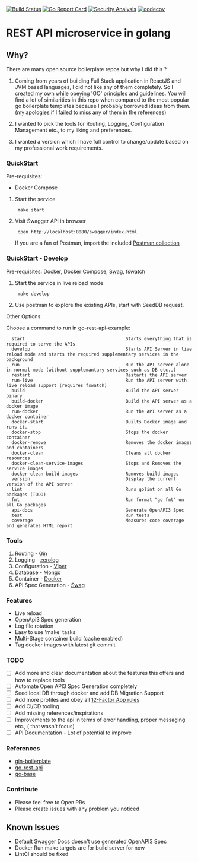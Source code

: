 [![Build Status](https://github.com/rameshsunkara/go-rest-api-example/actions/workflows/cibuild.yml/badge.svg)](https://github.com/rameshsunkara/go-rest-api-example/actions/workflows/cibuild.yml?query=+branch%3Amain)
[![Go Report Card](https://goreportcard.com/badge/github.com/rameshsunkara/go-rest-api-example)](https://goreportcard.com/report/github.com/rameshsunkara/go-rest-api-example)
[![Security Analysis](https://github.com/rameshsunkara/go-rest-api-example/actions/workflows/codeql.yml/badge.svg)](https://github.com/rameshsunkara/go-rest-api-example/actions/?query=workflow%3ACodeQL+branch%3Amain)
[![codecov](https://codecov.io/gh/rameshsunkara/go-rest-api-example/branch/main/graph/badge.svg)](https://app.codecov.io/gh/rameshsunkara/go-rest-api-example)


# REST API microservice in golang

## Why?

There are many open source boilerplate repos but why I did this ?

1. Coming from years of building Full Stack application in ReactJS and JVM based languages, I did not like any of them
   completely.
   So I created my own while obeying 'GO' principles and guidelines.
   You will find a lot of similarities in this repo when compared to the most popular go boilerplate templates because I
   probably borrowed
   ideas from them. (my apologies if I failed to miss any of them in the references)

2. I wanted to pick the tools for Routing, Logging, Configuration Management etc., to my liking and preferences.

3. I wanted a version which I have full control to change/update based on my professional work requirements.

### QuickStart

Pre-requisites:

- Docker Compose

1. Start the service

        make start

2. Visit Swagger API in browser

        open http://localhost:8080/swagger/index.html

   If you are a fan of Postman, import the included [Postman collection](orders.postman_collection.json)

### QuickStart - Develop

Pre-requisites: Docker, Docker Compose, [Swag](https://github.com/swaggo/swag), fswatch

1. Start the service in live reload mode

        make develop

2. Use postman to explore the existing APIs, start with SeedDB request.

Other Options:

Choose a command to run in go-rest-api-example:

      start                                      Starts everything that is required to serve the APIs
      develop                                    Starts API Server in live reload mode and starts the required supplementary services in the background
      run                                        Run the API server alone in normal mode (without supplemantary services such as DB etc.,)
      restart                                    Restarts the API server
      run-live                                   Run the API server with live reload support (requires fswatch)
      build                                      Build the API server binary
      build-docker                               Build the API server as a docker image
      run-docker                                 Run the API server as a docker container
      docker-start                               Builts Docker image and runs it.
      docker-stop                                Stops the docker container
      docker-remove                              Removes the docker images and containers   
      docker-clean                               Cleans all docker resources
      docker-clean-service-images                Stops and Removes the service images
      docker-clean-build-images                  Removes build images
      version                                    Display the current version of the API server
      lint                                       Runs golint on all Go packages (TODO)
      fmt                                        Run format "go fmt" on all Go packages
      api-docs                                   Generate OpenAPI3 Spec
      test                                       Run tests
      coverage                                   Measures code coverage and generates HTML report

### Tools

1. Routing - [Gin](https://github.com/gin-gonic/gin)
2. Logging - [zerolog](https://github.com/rs/zerolog)
3. Configuration - [Viper](https://github.com/spf13/viper)
4. Database - [Mongo](https://www.mongodb.com/)
5. Container - [Docker](https://www.docker.com/)
6. API Spec Generation - [Swag](https://github.com/swaggo/swag)

### Features

- Live reload
- OpenApi3 Spec generation
- Log file rotation
- Easy to use 'make' tasks
- Multi-Stage container build (cache enabled)
- Tag docker images with latest git commit

### TODO

- [ ] Add more and clear documentation about the features this offers and how to replace tools
- [ ] Automate Open API3 Spec Generation completely
- [ ] Seed local DB through docker and add DB Migration Support
- [ ] Add more profiles and obey all [12-Factor App rules](https://12factor.net/ru/)
- [ ] Add CI/CD tooling
- [ ] Add missing references/inspirations
- [ ] Improvements to the api in terms of error handling, proper messaging etc., ( that wasn't focus)
- [ ] API Documentation - Lot of potential to improve

### References

- [gin-boilerplate](https://github.com/Massad/gin-boilerplate)
- [go-rest-api](https://github.com/qiangxue/go-rest-api)
- [go-base](https://github.com/dhax/go-base)

### Contribute

- Please feel free to Open PRs
- Please create issues with any problem you noticed

## Known Issues

- Default Swagger Docs doesn't use generated OpenAPI3 Spec
- Docker Run make targets are for build server for now
- LintCI should be fixed

